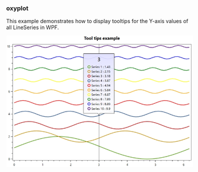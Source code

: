 ### oxyplot

This example demonstrates how to display tooltips for the Y-axis values of all LineSeries in WPF.

![Plot](ScreenShot.png)